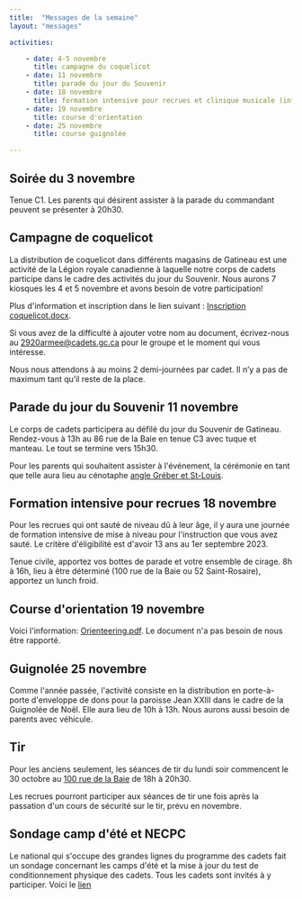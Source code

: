 ```yaml
---
title:  "Messages de la semaine"
layout: "messages"

activities: 

    - date: 4-5 novembre
      title: campagne du coquelicot
    - date: 11 novembre
      title: parade du jour du Souvenir
    - date: 18 novembre
      title: formation intensive pour recrues et clinique musicale (information à venir)
    - date: 19 novembre
      title: course d'orientation
    - date: 25 novembre
      title: course guignolée

---
```

## Soirée du 3 novembre

Tenue C1. Les parents qui désirent assister à la parade du commandant peuvent se présenter à 20h30.

## Campagne de coquelicot

La distribution de coquelicot dans différents magasins de Gatineau est une activité de la Légion royale canadienne à laquelle notre corps de cadets participe dans le cadre des activités du jour du Souvenir. Nous aurons 7 kiosques les 4 et 5 novembre et avons besoin de votre participation!

Plus d'information et inscription dans le lien suivant : [Inscription coquelicot.docx](https://1drv.ms/w/s!AkTIfKmoB8nugfwN74h_3jG5jTPxAw?e=KcfKsi). 

Si vous avez de la difficulté à ajouter votre nom au document, écrivez-nous au <2920armee@cadets.gc.ca> pour le groupe et le moment qui vous intéresse.

Nous nous attendons à au moins 2 demi-journées par cadet. Il n’y a pas de maximum tant qu’il reste de la place. 

## Parade du jour du Souvenir 11 novembre

Le corps de cadets participera au défilé du jour du Souvenir de Gatineau. Rendez-vous à 13h au 86 rue de la Baie en tenue C3 avec tuque et manteau. Le tout se termine vers 15h30.

Pour les parents qui souhaitent assister à l'événement, la cérémonie en tant que telle aura lieu au cénotaphe [angle Gréber et St-Louis](https://maps.app.goo.gl/7J7ebBG4ABAzwCeH9).

## Formation intensive pour recrues 18 novembre

Pour les recrues qui ont sauté de niveau dû à leur âge, il y aura une journée de formation intensive de mise à niveau pour l'instruction que vous avez sauté. Le critère d'éligibilité est d'avoir 13 ans au 1er septembre 2023. 

Tenue civile, apportez vos bottes de parade et votre ensemble de cirage. 8h à 16h, lieu à être déterminé (100 rue de la Baie ou 52 Saint-Rosaire), apportez un lunch froid.

## Course d'orientation 19 novembre

Voici l'information: [Orienteering.pdf](https://1drv.ms/b/s!AkTIfKmoB8nugfwPNPP-LMF-fjU1lA?e=CVoJth). 
Le document n'a pas besoin de nous être rapporté.

## Guignolée 25 novembre

Comme l'année passée, l'activité consiste en la distribution en porte-à-porte d'enveloppe de dons pour la paroisse Jean XXIII dans le cadre de la Guignolée de Noël. Elle aura lieu de 10h à 13h. Nous aurons aussi besoin de parents avec véhicule.

## Tir

Pour les anciens seulement, les séances de tir du lundi soir commencent le 30 octobre au [100 rue de la Baie](/information/comment-nous-rejoindre/) de 18h à 20h30.

Les recrues pourront participer aux séances de tir une fois après la passation d'un cours de sécurité sur le tir, prévu en novembre.

## Sondage camp d'été et NECPC

Le national qui s'occupe des grandes lignes du programme des cadets fait un sondage concernant les camps d'été et la mise à jour du test de conditionnement physique des cadets. Tous les cadets sont invités à y participer. Voici le [lien](https://interceptum.com/si/fr/6702493)
